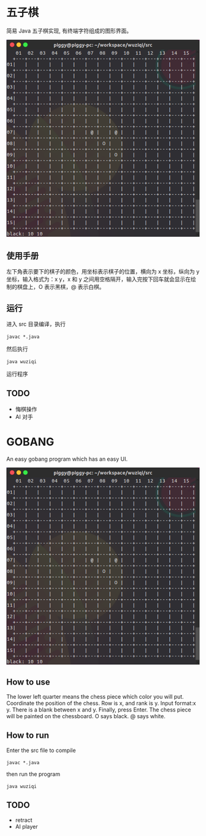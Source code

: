 五子棋
=====

简易 Java 五子棋实现, 有终端字符组成的图形界面。

![Screenshot](photos/01.png)

使用手册
------

左下角表示要下的棋子的颜色，用坐标表示棋子的位置，横向为 x 坐标，纵向为 y 坐标，输入格式为：x y，x 和 y 之间用空格隔开，输入完按下回车就会显示在绘制的棋盘上，O 表示黑棋，@ 表示白棋。

运行
---

进入 src 目录编译，执行

``` javac *.java ```


然后执行

``` java wuziqi ```

运行程序

TODO
----

- 悔棋操作
- AI 对手

GOBANG
======

An easy gobang program which has an easy UI.

![Screenshot](photos/01.png)

How to use
----------

The lower left quarter means the chess piece which color you will put. Coordinate the position of the chess. Row is x, and rank is y. Input format:x y. There is a blank between x and y. Finally, press Enter. The chess piece will be painted on the chessboard. O says black. @ says white.

How to run
----------

Enter the src file to compile

``` javac *.java ```

then run the program

``` java wuziqi ```

TODO
----

- retract
- AI player
